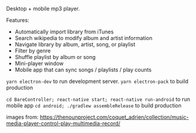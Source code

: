 Desktop + mobile mp3 player.

Features:

  - Automatically import library from iTunes
  - Search wikipedia to modify album and artist information
  - Navigate library by album, artist, song, or playlist
  - Filter by genre
  - Shuffle playlist by album or song
  - Mini-player window
  - Mobile app that can sync songs / playlists / play counts

`yarn electron-dev` to run development server.
`yarn electron-pack` to build production

`cd BareController; react-native start; react-native run-android` to run mobile app
`cd android; ./gradlew assembleRelease` to build production

images from:
https://thenounproject.com/coquet_adrien/collection/music-media-player-control-play-multimedia-record/
